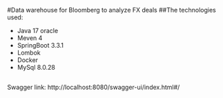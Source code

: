 #Data warehouse for Bloomberg to analyze FX deals
##The technologies used:
- Java 17 oracle
- Meven 4
- SpringBoot 3.3.1
- Lombok
- Docker
- MySql 8.0.28
##
Swagger link: http://localhost:8080/swagger-ui/index.html#/
